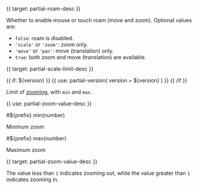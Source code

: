 
{{ target: partial-roam-desc }}

<ExampleUIControlEnum options="true,false,scale,move" />

Whether to enable mouse or touch roam (move and zoom). Optional values are:

+ `false`: roam is disabled.
+ `'scale'` or `'zoom'`: zoom only.
+ `'move'` or `'pan'`: move (translation) only.
+ `true`: both zoom and move (translation) are available.


{{ target: partial-scale-limit-desc }}

{{ if: ${version} }}
{{ use: partial-version(
    version = ${version}
) }}
{{ /if }}

Limit of [zooming](~${componentNameInLink}.roam), with `min` and `max`.

{{ use: partial-zoom-value-desc }}

#${prefix} min(number)

Minimum zoom

#${prefix} max(number)

Maximum zoom


{{ target: partial-zoom-value-desc }}

The value less than `1` indicates zooming out, while the value greater than `1` indicates zooming in.

